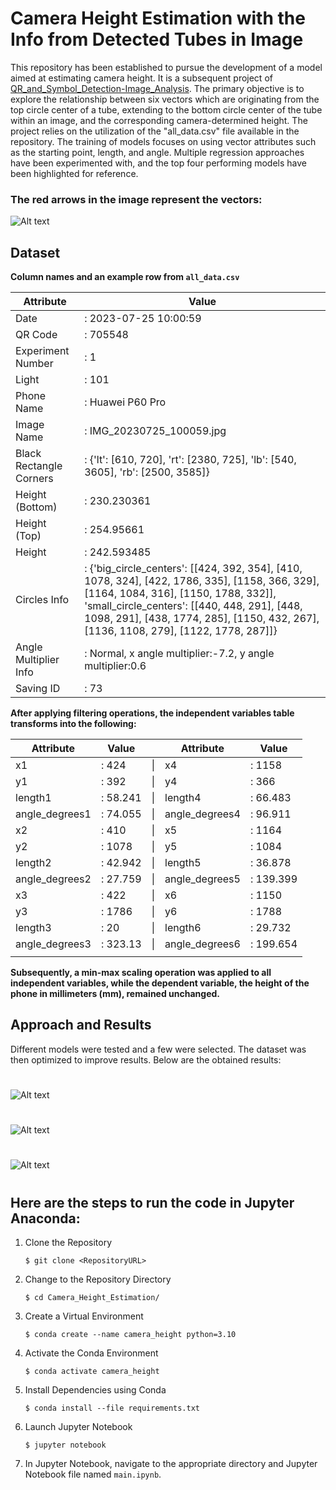 # Camera Height Estimation with the Info from Detected Tubes in Image

This repository has been established to pursue the development of a model aimed at estimating camera height. It is a subsequent project of [QR_and_Symbol_Detection-Image_Analysis](https://github.com/Alperenlcr/QR_and_Symbol_Detection-Image_Analysis). The primary objective is to explore the relationship between six vectors which are originating from the top circle center of a tube, extending to the bottom circle center of the tube within an image, and the corresponding camera-determined height. The project relies on the utilization of the "all_data.csv" file available in the repository. The training of models focuses on using vector attributes such as the starting point, length, and angle. Multiple regression approaches have been experimented with, and the top four performing models have been highlighted for reference.

### The red arrows in the image represent the vectors:
![Alt text](results/image.jpg)
## Dataset

**Column names and an example row from `all_data.csv`**

| Attribute               | Value                   |
|-------------------------|-------------------------|
| Date                    |: 2023-07-25 10:00:59     |
| QR Code                 |: 705548                  |
| Experiment Number       |: 1                       |
| Light                   |: 101                     |
| Phone Name              |: Huawei P60 Pro          |
| Image Name              |: IMG_20230725_100059.jpg |
| Black Rectangle Corners |: {'lt': [610, 720], 'rt': [2380, 725], 'lb': [540, 3605], 'rb': [2500, 3585]} |
| Height (Bottom)         |: 230.230361              |
| Height (Top)            |: 254.95661               |
| Height                  |: 242.593485              |
| Circles Info            |: {'big_circle_centers': [[424, 392, 354], [410, 1078, 324], [422, 1786, 335], [1158, 366, 329], [1164, 1084, 316], [1150, 1788, 332]], 'small_circle_centers': [[440, 448, 291], [448, 1098, 291], [438, 1774, 285], [1150, 432, 267], [1136, 1108, 279], [1122, 1778, 287]]} |
| Angle Multiplier Info   |: Normal, x angle multiplier:-7.2, y angle multiplier:0.6 |
| Saving ID               |: 73                      |

**After applying filtering operations, the independent variables table transforms into the following:**

| Attribute          | Value     || Attribute          | Value     |
|--------------------|-----------|-|--------------------|-----------|
| x1                 |: 424       |\|| x4                 |: 1158      |
| y1                 |: 392       |\|| y4                 |: 366       |
| length1            |: 58.241    |\|| length4            |: 66.483    |
| angle_degrees1     |: 74.055    |\|| angle_degrees4     |: 96.911    |
| x2                 |: 410       |\|| x5                 |: 1164      |
| y2                 |: 1078      |\|| y5                 |: 1084      |
| length2            |: 42.942    |\|| length5            |: 36.878    |
| angle_degrees2     |: 27.759    |\|| angle_degrees5     |: 139.399   |
| x3                 |: 422       |\|| x6                 |: 1150      |
| y3                 |: 1786      |\|| y6                 |: 1788      |
| length3            |: 20        |\|| length6            |: 29.732    |
| angle_degrees3     |: 323.13    |\|| angle_degrees6     |: 199.654   |
|                    |           ||                    |           |

**Subsequently, a min-max scaling operation was applied to all independent variables, while the dependent variable, the height of the phone in millimeters (mm), remained unchanged.**

## Approach and Results
Different models were tested and a few were selected. The dataset was then optimized to improve results. Below are the obtained results:
#
![Alt text](results/image-1.png)
#
![Alt text](results/image-2.png)
#
![Alt text](results/image-3.png)
#
## Here are the steps to run the code in Jupyter Anaconda:

1. Clone the Repository
    ```
    $ git clone <RepositoryURL>
    ```
2. Change to the Repository Directory
    ```
    $ cd Camera_Height_Estimation/
    ```
3. Create a Virtual Environment
    ```
    $ conda create --name camera_height python=3.10
    ```
4. Activate the Conda Environment
    ```
    $ conda activate camera_height
    ```
5. Install Dependencies using Conda
    ```
    $ conda install --file requirements.txt
    ```
6. Launch Jupyter Notebook
    ```
    $ jupyter notebook
    ```
7. In Jupyter Notebook, navigate to the appropriate directory and Jupyter Notebook file named `main.ipynb`.
